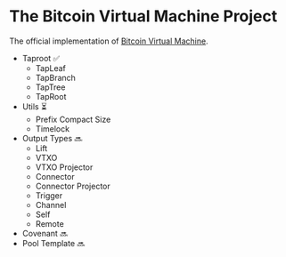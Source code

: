 # The Bitcoin Virtual Machine Project
The official implementation of  [Bitcoin Virtual Machine](https://brqgoo.medium.com/introducing-brollups-18ec4081f6e7). 

- Taproot ✅
    - TapLeaf 
    - TapBranch
    - TapTree
    - TapRoot
- Utils ⏳
    - Prefix Compact Size
    - Timelock
- Output Types 🔜
    - Lift 
    - VTXO 
    - VTXO Projector 
    - Connector 
    - Connector Projector 
    - Trigger 
    - Channel 
    - Self 
    - Remote 
- Covenant 🔜
- Pool Template 🔜